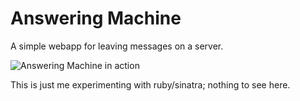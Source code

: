 Answering Machine
============

A simple webapp for leaving messages on a server.

![Answering Machine in action](http://i.imgur.com/JgeGn.png)

This is just me experimenting with ruby/sinatra; nothing to see here.
